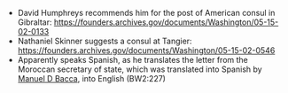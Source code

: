 
- David Humphreys recommends him for the post of American consul in Gibraltar: https://founders.archives.gov/documents/Washington/05-15-02-0133
- Nathaniel Skinner suggests a consul at Tangier: https://founders.archives.gov/documents/Washington/05-15-02-0546
- Apparently speaks Spanish, as he translates the letter from the Moroccan secretary of state, which was translated into Spanish by [Manuel D Bacca](), into English (BW2:227)
